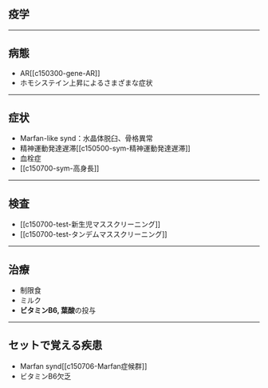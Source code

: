 ## 疫学
---
## 病態
- AR[[c150300-gene-AR]]
- ホモシステイン上昇によるさまざまな症状
---
## 症状
- Marfan-like synd：水晶体脱臼、骨格異常
- 精神運動発達遅滞[[c150500-sym-精神運動発達遅滞]]
- 血栓症
- [[c150700-sym-高身長]]
---
## 検査
- [[c150700-test-新生児マススクリーニング]]
- [[c150700-test-タンデムマススクリーニング]]
---
## 治療
- 制限食
- ミルク
- **ビタミンB6, 葉酸**の投与
---
## セットで覚える疾患
- Marfan synd[[c150706-Marfan症候群]]
- ビタミンB6欠乏